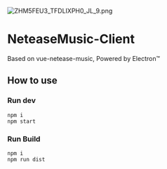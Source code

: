 ![ZHM5FEU3_TFDLIXPH0_JL_9.png](https://i.loli.net/2020/08/15/nvyYEDX3or8pawe.png)
# NeteaseMusic-Client
Based on vue-netease-music, Powered by Electron™

## How to use

### Run dev

```
npm i
npm start
```

### Run Build

```
npm i
npm run dist
```
